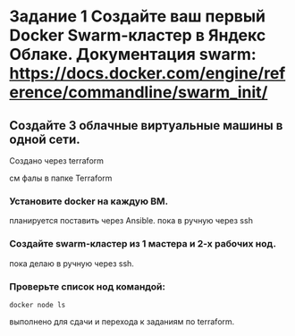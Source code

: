 # Задание 1 Создайте ваш первый Docker Swarm-кластер в Яндекс Облаке. Документация swarm: https://docs.docker.com/engine/reference/commandline/swarm_init/

## Создайте 3 облачные виртуальные машины в одной сети.

Создано через terraform 

см фалы в папке Terraform

### Установите docker на каждую ВМ.

планируется поставить через Ansible. пока в ручную через ssh

### Создайте swarm-кластер из 1 мастера и 2-х рабочих нод.

пока делаю в ручную через ssh.


### Проверьте список нод командой:
```
docker node ls
```

выполнено для сдачи и перехода к заданиям по terraform.

